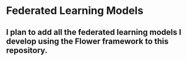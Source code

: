 # Federated Learning Models

## I plan to add all the federated learning models I develop using the Flower framework to this repository.
